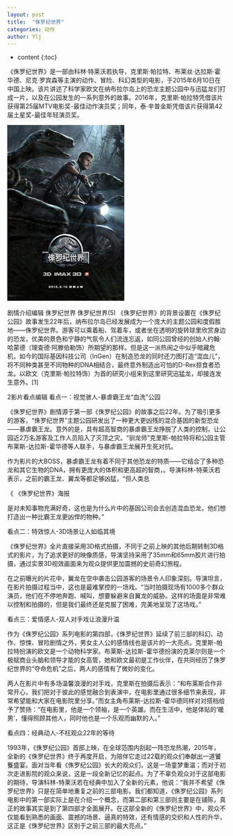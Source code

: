 ```yaml
---
layout: post
title:  "侏罗纪世界"
categories: 动作 
author: Ylj
---
```


* content
{:toc}

《侏罗纪世界》是一部由科林·特莱沃若执导，克里斯·帕拉特、布莱丝·达拉斯·霍华德、尼克·罗宾森等主演的动作、冒险、科幻类型的电影，于2015年6月10日在中国上映。该片讲述了科学家欧文在纳布拉尔岛上的恐龙主题公园中与迅猛龙们打成一片，以及在公园发生的一系列意外的故事。2016年，克里斯·帕拉特凭借该片获得第25届MTV电影奖-最佳动作演员奖；同年，泰·辛普金斯凭借该片获得第42届土星奖-最佳年轻演员奖。

![image](https://github.com/double-digit/double-digit.github.io/raw/master/2.jpg)




剧情介绍编辑
侏罗纪世界
侏罗纪世界(5)
《侏罗纪世界》的背景设置在《侏罗纪公园》故事发生22年后，纳布拉尔岛已经发展成为一个庞大的主题公园和度假胜地——侏罗纪世界。游客可以乘着船、驾着车，或者坐在透明的旋转球里欣赏身边的恐龙，优美的景色和宁静的气氛令人们流连忘返，如同公园曾经的创始人约翰·哈蒙德（理查德·阿滕伯勒饰）所期望的那样。但是这一派热闹之中似乎暗藏危机，如今的国际基因科技公司（InGen）在制造恐龙的同时还力图打造“混血儿”，将不同种类甚至不同物种的DNA相结合，最终意外制造出可怕的D-Rex掠食者恐龙。以欧文（克里斯·帕拉特饰）为首的研究小组来到这里研究迅猛龙，却接连发生意外。[1]

2影片看点编辑
看点一：视觉骇人-暴虐霸王龙“血洗”公园

《侏罗纪世界》剧情源于第一部《侏罗纪公园》的故事之后22年。为了吸引更多的游客，“侏罗纪世界”主题公园研发出了一种更大更凶残的混合基因的新型恐龙——暴虐霸王龙。意外的是，具有超高智商的暴虐霸王龙挣脱了人类的控制，让公园近2万名游客及工作人员陷入了灭顶之灾。“驯龙师”克里斯-帕拉特将和公园主管布莱斯-达拉斯-霍华德等人联手，与暴虐霸王龙展开生死对抗。

作为影片的大BOSS，暴虐霸王龙有着不同于其他恐龙的特质——它结合了多种恐龙和其它生物的DNA，拥有更庞大的体积和更高超的智商，。导演科林-特莱沃若表示，之前的霸王龙、翼龙等都足够凶猛，“但人类总

《
《侏罗纪世界》海报

是对未知事物充满好奇，这也是为什么片中的基因公司会去创造混血恐龙，他们想打造出一种比霸王龙更凶悍的物种。”

看点二：特效惊人-3D场景让人如临其境

《侏罗纪世界》全片直接采用3D格式拍摄，不同于之前上映的其他后期转制3D格式的影片，为了追求更好的映像质感，导演坚持采用了35mm和65mm胶片进行拍摄，通过实景3D视效画面来为观众提供更加震撼的史前奇幻旅程。

在之前曝光的片花中，翼龙在空中袭击公园游客的场景令人印象深刻。导演坦言，在影片拍摄过程当中，这也是最难掌控的一场戏。“当时拍摄现场有1000多个群众演员，他们在不停地奔跑、喊叫，想要躲避来自翼龙的威胁。这样的场面是非常难以控制和拍摄的，但是我们最终还是克服了困难，完美地呈现了这场戏。”

看点三：爱情感人-双人对手戏让浪漫升温

作为《侏罗纪公园》系列电影的第四部，《侏罗纪世界》延续了前三部的科幻、动作、惊悚、冒险剧情之外，男女主人公的感情线也是该片的一大亮点。克里斯-帕拉特扮演的欧文是一个动物科学家。布莱斯-达拉斯-霍华德扮演的克莱尔则是一个极赋商业头脑和领导才能的女高管，她和欧文最初是工作伙伴，在共同经历了侏罗纪世界的“夺命危机”之后，两人的感情有了微妙的变化。

两人在影片中有多场温馨浪漫的对手戏，克里斯在拍摄后表示：“和布莱斯合作非常开心，我们把对于彼此的感觉融合到表演中，在电影里通过很多细节来表现，非常希望能和大家在电影院里分享。”而女主角布莱斯-达拉斯-霍华德同样对对搭档给予了赞扬：“在电影里，他是一个领袖，是一个英雄。而在生活中，他是体贴的‘暖男’，懂得照顾其他人，同时他也是一个乐观而幽默的人。”

看点四：经典动人-不枉观众22年的等待

1993年，《侏罗纪公园》首部上映，在全球范围内刮起一阵恐龙热潮，2015年，全新的《侏罗纪世界》终于再度开启，为陪伴它走过22载的观众们奉献出一道饕餮盛宴。面对当年看《侏罗纪公园》长大的观众们，这是一场童梦重温；而对于初次走进影院的观众来说，这是一段全新记忆的起点。为了不辜负观众对于这部电影的期待，导演科林-特莱沃若在经典中加入了全新的元素，他说：“我并不希望《侏罗纪世界》只是在简单地重复之前的三部电影。我们都知道，《侏罗纪公园》系列电影中的第一部实际上是在介绍一个概念，而第二部和第三部则主要是在铺陈，真正的故事其实是到了第四部才全面展开。在这部全新的《侏罗纪世界》中，观众不仅能看到熟悉的画面、震撼的场景、逼真的特效，还有情感的交织和人性的升华，这正是《侏罗纪世界》区别于之前三部的最大亮点。”



